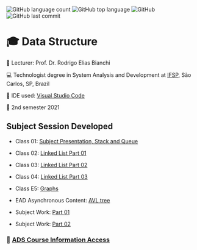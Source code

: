 ![GitHub language count](https://img.shields.io/github/languages/count/souzafcharles/Data-Structure)
![GitHub top language](https://img.shields.io/github/languages/top/souzafcharles/Data-Structure)
![GitHub](https://img.shields.io/github/license/souzafcharles/Data-Structure)
![GitHub last commit](https://img.shields.io/github/last-commit/souzafcharles/Data-Structure)


# :mortar_board: Data Structure

:triangular_flag_on_post: Lecturer: Prof. Dr. Rodrigo Elias Bianchi

:computer: Technologist degree in System Analysis and Development at [IFSP](https://www.ifsp.edu.br/), São Carlos, SP, Brazil

:triangular_ruler: IDE used: [Visual Studio Code](https://code.visualstudio.com/)

:calendar: 2nd semester 2021

## Subject Session Developed

- Class 01: [ Subject Presentation, Stack and Queue](https://github.com/souzafcharles/Data-Structure/tree/master/Class_A1_Stack_Queue)
- Class 02: [Linked List Part 01](https://github.com/souzafcharles/Data-Structure/tree/master/Class_B2_Linked_List)
- Class 03: [Linked List Part 02](https://github.com/souzafcharles/Data-Structure/tree/master/Class_C3_Linked_List)
- Class 04: [Linked List Part 03](https://github.com/souzafcharles/Data-Structure/tree/master/Class_D4_Linked_List)
- Class E5: [Graphs](https://github.com/souzafcharles/Data-Structure/tree/master/Class_E5_Graphs)

- EAD Asynchronous Content: [AVL tree](https://github.com/souzafcharles/Data-Structure/tree/master/EAD_AsynchronousContent_AVL_tree)

- Subject Work: [Part 01](https://github.com/souzafcharles/Data-Structure/tree/master/Subjectwork_Part_01)
- Subject Work: [Part 02](https://github.com/souzafcharles/Data-Structure/tree/master/Subjectwork_Part_02)


### :link: [ADS Course Information Access](https://scl.ifsp.edu.br/index.php/cursos.html?id=116:ads&catid=61)
